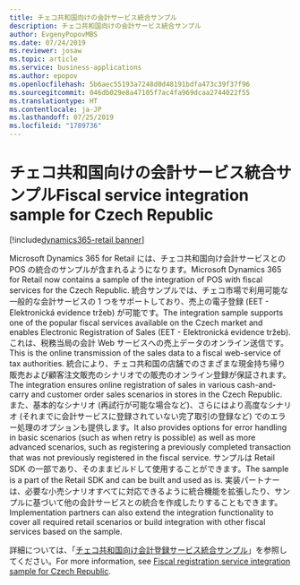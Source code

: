 ```yaml
---
title: チェコ共和国向けの会計サービス統合サンプル
description: チェコ共和国向けの会計サービス統合サンプル
author: EvgenyPopovMBS
ms.date: 07/24/2019
ms.reviewer: josaw
ms.topic: article
ms.service: business-applications
ms.author: epopov
ms.openlocfilehash: 5b6aec55193a7248d0d48191bdfa473c39f37f96
ms.sourcegitcommit: 046db029e8a47105f7ac4fa969dcaa2744022f55
ms.translationtype: HT
ms.contentlocale: ja-JP
ms.lasthandoff: 07/25/2019
ms.locfileid: "1789736"
---
```

#  <a name="fiscal-service-integration-sample-for-czech-republic"></a><span data-ttu-id="e7504-103">チェコ共和国向けの会計サービス統合サンプル</span><span class="sxs-lookup"><span data-stu-id="e7504-103">Fiscal service integration sample for Czech Republic</span></span>
[!include[dynamics365-retail banner](../includes/dynamics365-retail.md)]


<span data-ttu-id="e7504-104">Microsoft Dynamics 365 for Retail には、チェコ共和国向け会計サービスとの POS の統合のサンプルが含まれるようになります。</span><span class="sxs-lookup"><span data-stu-id="e7504-104">Microsoft Dynamics 365 for Retail now contains a sample of the integration of POS with fiscal services for the Czech Republic.</span></span> <span data-ttu-id="e7504-105">統合サンプルでは、チェコ市場で利用可能な一般的な会計サービスの 1 つをサポートしており、売上の電子登録 (EET - Elektronická evidence tržeb) が可能です。</span><span class="sxs-lookup"><span data-stu-id="e7504-105">The integration sample supports one of the popular fiscal services available on the Czech market and enables Electronic Registration of Sales (EET - Elektronická evidence tržeb).</span></span> <span data-ttu-id="e7504-106">これは、税務当局の会計 Web サービスへの売上データのオンライン送信です。</span><span class="sxs-lookup"><span data-stu-id="e7504-106">This is the online transmission of the sales data to a fiscal web-service of tax authorities.</span></span> <span data-ttu-id="e7504-107">統合により、チェコ共和国の店舗でのさまざまな現金持ち帰り販売および顧客注文販売のシナリオでの販売のオンライン登録が保証されます。</span><span class="sxs-lookup"><span data-stu-id="e7504-107">The integration ensures online registration of sales in various cash-and-carry and customer order sales scenarios in stores in the Czech Republic.</span></span> <span data-ttu-id="e7504-108">また、基本的なシナリオ (再試行が可能な場合など)、さらにはより高度なシナリオ (それまでに会計サービスに登録されていない完了取引の登録など) でのエラー処理のオプションも提供します。</span><span class="sxs-lookup"><span data-stu-id="e7504-108">It also provides options for error handling in basic scenarios (such as when retry is possible) as well as more advanced scenarios, such as registering a previously completed transaction that was not previously registered in the fiscal service.</span></span> <span data-ttu-id="e7504-109">サンプルは Retail SDK の一部であり、そのままビルドして使用することができます。</span><span class="sxs-lookup"><span data-stu-id="e7504-109">The sample is a part of the Retail SDK and can be built and used as is.</span></span> <span data-ttu-id="e7504-110">実装パートナーは、必要な小売シナリオすべてに対応できるように統合機能を拡張したり、サンプルに基づいて他の会計サービスとの統合を作成したりすることもできます。</span><span class="sxs-lookup"><span data-stu-id="e7504-110">Implementation partners can also extend the integration functionality to cover all required retail scenarios or build integration with other fiscal services based on the sample.</span></span> 

<span data-ttu-id="e7504-111">詳細については、「[チェコ共和国向け会計登録サービス統合サンプル](https://docs.microsoft.com/en-us/dynamics365/unified-operations/retail/localizations/emea-cze-fi-sample)」を参照してください。</span><span class="sxs-lookup"><span data-stu-id="e7504-111">For more information, see [Fiscal registration service integration sample for Czech Republic](https://docs.microsoft.com/en-us/dynamics365/unified-operations/retail/localizations/emea-cze-fi-sample).</span></span>
